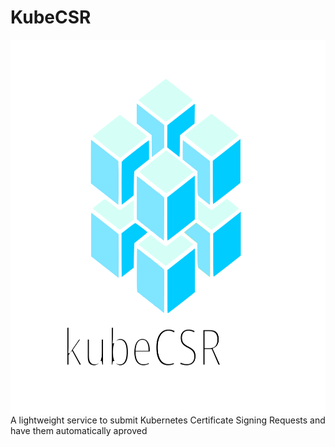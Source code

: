 # KubeCSR
<img src="https://github.com/tonedefdev/kubecsr/blob/dev/img/kubecsr_logo.svg" align="center" width="600" height="600">
A lightweight service to submit Kubernetes Certificate Signing Requests and have them automatically aproved

